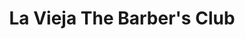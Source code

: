 ---
title: "La Vieja The Barber's Club"
url: /cochabamba/la-vieja-the-barbers-club/
shop: Friseur
---
